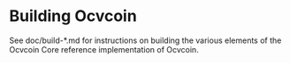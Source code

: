 Building Ocvcoin
================

See doc/build-*.md for instructions on building the various
elements of the Ocvcoin Core reference implementation of Ocvcoin.
